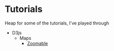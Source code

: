 # Tutorials
Heap for some of the tutorials, I've played through

- D3js
    - Maps
        - [Zoomable](https://github.com/bth84/Tutorials/blob/master/README.md)
